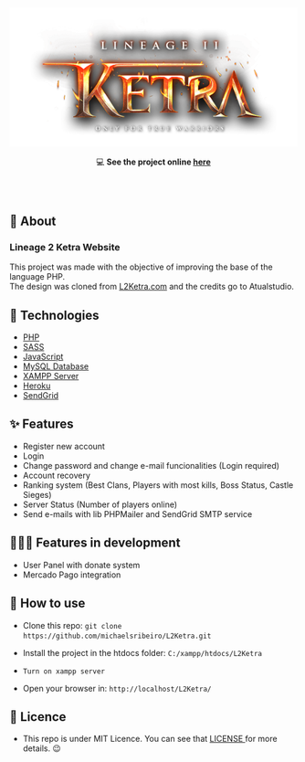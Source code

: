 <p align="center">
   <img src="assets/images/logo-Ketra.png" alt="Lineage 2 Ketra Website"/>
</p> 

<div align=center>

   💻 **See the project online [here](https://l2-ketra.herokuapp.com/)**
   
</div>

<br>
<br>

## 📖 About
 
<h3>Lineage 2 Ketra Website</h3>

This project was made with the objective of improving the base of the language PHP.<br/>
The design was cloned from [L2Ketra.com](https://l2ketra.com) and the credits go to Atualstudio.


## 🚀 Technologies 

- [PHP](https://www.php.net/)
- [SASS](https://sass-lang.com/)
- [JavaScript](https://www.javascript.com/)
- [MySQL Database](https://www.mysql.com/)
- [XAMPP Server](https://www.apachefriends.org/pt_br/index.html)
- [Heroku](https://www.heroku.com/)
- [SendGrid](https://sendgrid.com/)

## ✨ Features

- Register new account<br/>
- Login<br/>
- Change password and change e-mail funcionalities (Login required)<br/>
- Account recovery<br/>
- Ranking system (Best Clans, Players with most kills, Boss Status, Castle Sieges)<br/>
- Server Status (Number of players online)
- Send e-mails with lib PHPMailer and SendGrid SMTP service

## 👨🏽‍💻 Features in development

- User Panel with donate system<br/>
- Mercado Pago integration

## 🤔 How to use

- Clone this repo: `git clone https://github.com/michaelsribeiro/L2Ketra.git`

- Install the project in the htdocs folder: `C:/xampp/htdocs/L2Ketra`

- `Turn on xampp server`

- Open your browser in: `http://localhost/L2Ketra/`

## 📝 Licence 

- This repo is under MIT Licence. You can see that <a href="https://github.com/michaelsribeiro/L2Ketra/blob/main/LICENSE.md"> LICENSE </a> for more details. 😉
